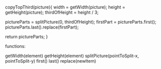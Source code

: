 copyTopThird(picture){
  width = getWidth(picture);
  height = getHeight(picture);
  thirdOfHeight = height / 3;

  pictureParts = splitPicture(0, thirdOfHeight); <!-- splits picture into 3 parts - into array -->
  firstPart = pictureParts.first(); <!-- gets first part of image - first item of array -->
  pictureParts.last().replace(firstPart); <!-- replaces last item of array with first item -->

  return pictureParts; <!-- returns array with last part replaced -->
}


functions:

getWidth(element)
getHeight(element)
splitPicture(pointToSplit-x, pointToSplit-y) <!-- splits picture as many times as it can -->
first()
last()
replace(newItem)